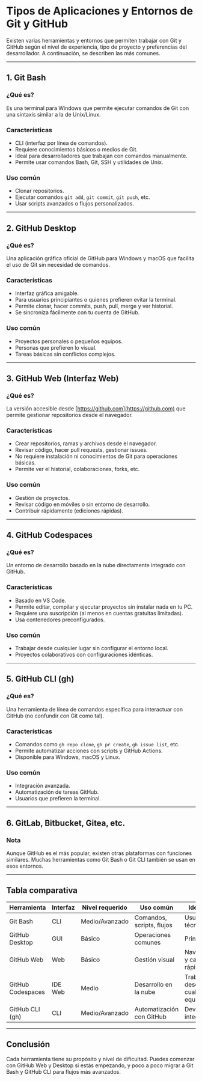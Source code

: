 # Tipos de Aplicaciones y Entornos de Git y GitHub

Existen varias herramientas y entornos que permiten trabajar con Git y GitHub según el nivel de experiencia, tipo de proyecto y preferencias del desarrollador. A continuación, se describen las más comunes.

---

## 1. Git Bash

### ¿Qué es?
Es una terminal para Windows que permite ejecutar comandos de Git con una sintaxis similar a la de Unix/Linux.

### Características
- CLI (interfaz por línea de comandos).
- Requiere conocimientos básicos o medios de Git.
- Ideal para desarrolladores que trabajan con comandos manualmente.
- Permite usar comandos Bash, Git, SSH y utilidades de Unix.

### Uso común
- Clonar repositorios.
- Ejecutar comandos `git add`, `git commit`, `git push`, etc.
- Usar scripts avanzados o flujos personalizados.

---

## 2. GitHub Desktop

### ¿Qué es?
Una aplicación gráfica oficial de GitHub para Windows y macOS que facilita el uso de Git sin necesidad de comandos.

### Características
- Interfaz gráfica amigable.
- Para usuarios principiantes o quienes prefieren evitar la terminal.
- Permite clonar, hacer commits, push, pull, merge y ver historial.
- Se sincroniza fácilmente con tu cuenta de GitHub.

### Uso común
- Proyectos personales o pequeños equipos.
- Personas que prefieren lo visual.
- Tareas básicas sin conflictos complejos.

---

## 3. GitHub Web (Interfaz Web)

### ¿Qué es?
La versión accesible desde [https://github.com](https://github.com) que permite gestionar repositorios desde el navegador.

### Características
- Crear repositorios, ramas y archivos desde el navegador.
- Revisar código, hacer pull requests, gestionar issues.
- No requiere instalación ni conocimientos de Git para operaciones básicas.
- Permite ver el historial, colaboraciones, forks, etc.

### Uso común
- Gestión de proyectos.
- Revisar código en móviles o sin entorno de desarrollo.
- Contribuir rápidamente (ediciones rápidas).

---

## 4. GitHub Codespaces

### ¿Qué es?
Un entorno de desarrollo basado en la nube directamente integrado con GitHub.

### Características
- Basado en VS Code.
- Permite editar, compilar y ejecutar proyectos sin instalar nada en tu PC.
- Requiere una suscripción (al menos en cuentas gratuitas limitadas).
- Usa contenedores preconfigurados.

### Uso común
- Trabajar desde cualquier lugar sin configurar el entorno local.
- Proyectos colaborativos con configuraciones idénticas.

---

## 5. GitHub CLI (gh)

### ¿Qué es?
Una herramienta de línea de comandos específica para interactuar con GitHub (no confundir con Git como tal).

### Características
- Comandos como `gh repo clone`, `gh pr create`, `gh issue list`, etc.
- Permite automatizar acciones con scripts y GitHub Actions.
- Disponible para Windows, macOS y Linux.

### Uso común
- Integración avanzada.
- Automatización de tareas GitHub.
- Usuarios que prefieren la terminal.

---

## 6. GitLab, Bitbucket, Gitea, etc.

### Nota
Aunque GitHub es el más popular, existen otras plataformas con funciones similares. Muchas herramientas como Git Bash o Git CLI también se usan en esos entornos.

---

## Tabla comparativa

| Herramienta         | Interfaz | Nivel requerido | Uso común                  | Ideal para                        |
|---------------------|----------|------------------|-----------------------------|------------------------------------|
| Git Bash            | CLI      | Medio/Avanzado   | Comandos, scripts, flujos   | Usuarios técnicos                  |
| GitHub Desktop      | GUI      | Básico           | Operaciones comunes         | Principiantes                      |
| GitHub Web          | Web      | Básico           | Gestión visual              | Navegación y cambios rápidos       |
| GitHub Codespaces   | IDE Web  | Medio            | Desarrollo en la nube       | Trabajar desde cualquier equipo    |
| GitHub CLI (gh)     | CLI      | Medio/Avanzado   | Automatización con GitHub   | DevOps, integradores               |

---

## Conclusión

Cada herramienta tiene su propósito y nivel de dificultad. Puedes comenzar con GitHub Web y Desktop si estás empezando, y poco a poco migrar a Git Bash y GitHub CLI para flujos más avanzados.

